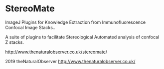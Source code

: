# StereoMate

ImageJ Plugins for Knowledge Extraction from Immunofluorescence Confocal Image Stacks..
	  
A suite of plugins to facilitate Stereological Automated analysis of confocal Z stacks.
	  
http://www.thenaturalobserver.co.uk/stereomate/
	 
2019
theNaturalObserver
http://www.thenaturalobserver.co.uk/
